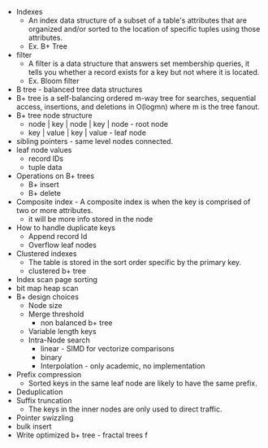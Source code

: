 
-  Indexes
	- An index data structure of a subset of a table's attributes that are organized and/or sorted to the location of specific tuples using those attributes.
	- Ex. B+ Tree
- filter
	- A filter is a data structure that answers set membership queries, it tells you whether a record exists for a key but not where it is located.
	- Ex. Bloom filter
- B tree - balanced tree data structures
- B+ tree is a self-balancing ordered m-way tree for searches, sequential access, insertions, and deletions in O(logmn) where m is the tree fanout.
- B+ tree node structure 
	- node | key | node | key | node - root node
	- key | value | key | value - leaf node
- sibling pointers - same level nodes connected.
- leaf node values
	- record IDs
	- tuple data
- Operations on B+ trees
	- B+ insert
	- B+ delete
- Composite index - A composite index is when the key is comprised of two or more attributes.
	- it will be more info stored in the node
- How to handle duplicate keys
	- Append record Id
	- Overflow leaf nodes
- Clustered indexes
	- The table is stored in the sort order specific by the primary key.
	- clustered b+ tree
- Index scan page sorting
- bit map heap scan
- B+ design choices
	- Node size
	- Merge threshold
		- non balanced b+ tree
	- Variable length keys
	- Intra-Node search
		- linear - SIMD for vectorize comparisons
		- binary
		- Interpolation - only academic, no implementation
- Prefix compression
	- Sorted keys in the same leaf node are likely to have the same prefix.
- Deduplication
- Suffix truncation
	- The keys in the inner nodes are only used to direct traffic.
- Pointer swizzling
- bulk insert
- Write optimized b+ tree - fractal trees
f